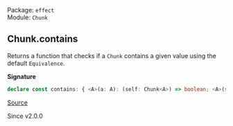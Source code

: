 Package: `effect`<br />
Module: `Chunk`<br />

## Chunk.contains

Returns a function that checks if a `Chunk` contains a given value using the default `Equivalence`.

**Signature**

```ts
declare const contains: { <A>(a: A): (self: Chunk<A>) => boolean; <A>(self: Chunk<A>, a: A): boolean; }
```

[Source](https://github.com/Effect-TS/effect/tree/main/packages/effect/src/Chunk.ts#L1321)

Since v2.0.0